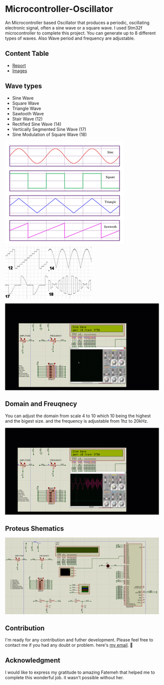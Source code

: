 # Microcontroller-Oscillator
An Microcontroller based Oscillator that produces a periodic, oscillating electronic signal, often a sine wave or a square wave. I used Stm32f microcontroller to complete this project. You can generate up to 8 different types of waves. Also Wave period and frequency are adjustable.

## Content Table
- [Report](https://github.com/mehditeymorian/Microcontroller-Oscillator/blob/master/Assets/report.pdf)
- [Images](https://github.com/mehditeymorian/Microcontroller-Oscillator/tree/master/Assets)

## Wave types
- Sine Wave
- Square Wave
- Triangle Wave
- Sawtooth Wave
- Stair Wave (12)
- Rectified Sine Wave (14)
- Vertically Segmented Sine Wave (17)
- Sine Modulation of Square Wave (18)

![](https://github.com/mehditeymorian/Microcontroller-Oscillator/blob/master/Assets/waves-1.png)
![](https://github.com/mehditeymorian/Microcontroller-Oscillator/blob/master/Assets/waves-2.png)

![Wave presentations](https://github.com/mehditeymorian/Microcontroller-Oscillator/blob/master/Assets/wave-types.gif)

## Domain and Freuqnecy
You can adjust the domain from scale 4 to 10 which 10 being the highest and the bigest size. and the frequency is adjustable from 1hz to 20kHz.

![Wave adjustment](https://github.com/mehditeymorian/Microcontroller-Oscillator/blob/master/Assets/wave-properties.gif)

## Proteus Shematics
![](https://github.com/mehditeymorian/Microcontroller-Oscillator/blob/master/Assets/schematic.png)

## Contribution
I'm ready for any contribution and futher development. Please feel free to contact me if you had any doubt or problem. here's [my email](mailto:mehditeymorian322@gmail.com). 🍻

## Acknowledgment
I would like to express my gratitude to amazing Fatemeh that helped me to complete this wonderful job. it wasn't possible without her.

